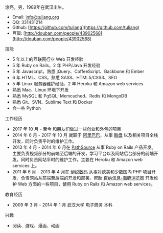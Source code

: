 涂亮，男，1989年在武汉出生。

* Email: info@tuliang.org
* QQ: 331431214
* Github: [https://github.com/tuliang](https://github.com/tuliang)
* 豆瓣: [http://douban.com/people/43902568](http://douban.com/people/43902568)

技能

* 5 年以上的互联网行业 Web 开发经验
* 5 年 Ruby on Rails，2 年 PHP/Java 开发经验
* 5 年 Javascript，熟悉 jQuery、CoffeeScript、Backbone 和 Ember
* 6 年 HTML、CSS，熟悉 SASS、HTML5/CSS3、SEO
* 5 年 Linux 服务器维护经验，2 年 Heroku 和 Amazon web services
* 熟悉 Mac、Linux 环境下开发
* 熟悉 MySQL 和 PgSQL; Memcached、Redis 和 MongoDB
* 熟悉 Git、SVN、Sublime Text 和 Docker
* 会一些 Python

工作经历

* 2017 年 10 月 - 至今 和朋友们做过一些创业和外包的项目
* 2014 年 6 月 - 2017 年 10 月 就职于 [阿里巴巴](http://www.alibabagroup.com/cn/global/home)，从事 [酷盘](http://kanbox.com/) 以及相关项目全栈开发，同时负责平时的维护工作。
* 2013 年 4 月 - 2014 年 6 月在 [PathSource](http://www.pathsource.com) 从事 Ruby on Rails 产品开发。主要负责视频部分的前端至后端的开发，学习平台以及网站后台部分的前端开发。同时负责网站平时的维护工作，主要在 Heroku 和 Amazon web services 上。
* 2011 年 6 月 - 2013 年 4 月在 [伊锐数码](http://www.evebit.com) 从事对欧美和少数国内 PHP 项目开发，负责网站从前端至后端的开发和部署。帮助 [百纳信息-海豚浏览器](http://cn.dolphin.com/) 开发维护 Web 方面的一些项目，使用 Ruby on Rails 和 Amazon web services。

教育经历

* 2009 年 3 月 - 2014 年 1 月 武汉大学 电子商务 本科

兴趣

* 阅读、游戏、漫画、动画
